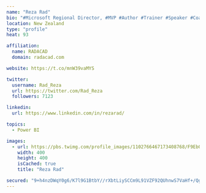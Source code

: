 ```yaml
---
name: "Reza Rad"
bio: "#Microsoft Regional Director, #MVP #Author #Trainer #Speaker #Coach #Consultant #PowerBI "
location: New Zealand
type: "profile"
heat: 93

affiliation:
  name: RADACAD
  domain: radacad.com

website: https://t.co/mnW39vaMYS

twitter:
  username: Rad_Reza
  url: https://twitter.com/Rad_Reza
  followers: 7123

linkedin:
  url: https://www.linkedin.com/in/rezarad/

topics:
  - Power BI

images:
  - url: https://pbs.twimg.com/profile_images/1102766467173408768/F9EbQENa_400x400.png
    width: 400
    height: 400
    isCached: true
    title: "Reza Rad"

secured: "9+h4nzDWqY0g6/K7l9G1BtbY//rXbtLiySCCm9L91VZF92QUhnwS7VaHf+/Qg9mZZUmGJpR8L5vD3aeI5IREAdfXc0+sFJxKr6m1wXjZrF/xuXIHJ4U89AYgSfvu6//DLssCBNPHZOdl47lLSF6uztdX9MREM1Mnh9ui9XnPv4QSy+10H28FK1amyGIBkAR9Ht6wsbaD2rREVZGcrDPZEs7Ja5BqMkpRLCD+GUnvK2dy1HP9JQArnCmLmvdmyfr5uKLXAxpxxvVfr4q+HEZU8eIRcd3ivB27+enOarQf1hcHL2YwYqeQEbcL/91yggK9pDlB38HqWcG3veVTR/MvDoxAzhl+xNL0TtVmi1BSbxcj7XKHuDaZgJrY6TJ8n+ZCVpIt8Tv0scFgYoFZ0u5V2xGhaNf6qTzZK+Fm2Bm/+rI=;EeGAmbUu/q2U8Gxb6klgaQ=="
---
```


